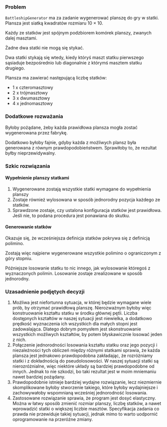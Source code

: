 ### Problem

`BattleshipGenerator` ma za zadanie wygenerować planszę do gry w statki. Plansza jest siatką kwadratów rozmiaru 10 × 10.

Każdy ze statków jest spójnym podzbiorem komórek planszy, zwanych dalej masztami.

Żadne dwa statki nie mogą się stykać.

Dwa statki stykają się wtedy, kiedy któryś maszt statku pierwszego sąsiaduje bezpośrednio lub diagonalnie z którymś masztem statku drugiego.

Plansza ma zawierać następującą liczbę statków:
- 1 x czteromasztowy
- 2 x trójmasztowy
- 3 x dwumasztowy
- 4 x jednomasztowy

### Dodatkowe rozważania

Byłoby pożądane, żeby każda prawidłowa plansza mogła zostać wygenerowana przez fabrykę.

Dodatkowo byłoby fajnie, gdyby każda z możliwych plansz była generowana z równym prawdopodobieństwem. Sprawiłoby to, że rezultat byłby nieprzewidywalny.

### Szkic rozwiązania

#### Wypełnienie planszy statkami

1. Wygenerowane zostają wszystkie statki wymagane do wypełnienia planszy
2. Zostaje również wylosowana w sposób jednorodny pozycja każdego ze statków.
3. Sprawdzone zostaje, czy ustalona konfiguracja statków jest prawidłowa. Jeśli nie, to podana procedura jest ponawiana do skutku.

#### Generowanie statków

Okazuje się, że wcześniejsza definicja statków pokrywa się z definicją polimino.

Zostają więc najpierw wygenerowane wszystkie polimino o ograniczonym z góry stopniu.

Późniejsze losowanie statku to nic innego, jak wylosowanie któregoś z wyznaczonych polimin. Losowanie zostaje zrealizowane w sposób jednorodny.

### Uzasadnienie podjętych decyzji

1. Możliwa jest niefortunna sytuacja, w której będzie wymagane wiele prób, by otrzymać prawidłową planszę. Nierozważnym byłoby więc konstruowanie kształtu statku w środku głównej pętli. Liczba dostępnych kształtów w naszej sytuacji jest niewielka, a dodatkowo prędkość wyznaczenia ich wszystkich dla małych stopni jest zadowalająca. Dlatego dobrym pomysłem jest skonstruowanie wszystkich możliwych kształtów, by potem błyskawicznie losować jeden z nich.
2. Połączenie jednorodności losowania kształtu statku oraz jego pozycji i niezależności tych obliczeń między różnymi statkami sprawia, że każda plansza jest jednakowo prawdopodobna zakładając, że rozróżniamy statki i z dokładnością do pseudolosowości. W naszej sytuacji statki są nierozróżnialne, więc niektóre układy są bardziej prawdopodobne od innych. Jednak to nie szkodzi, bo taki rezultat jest w moim mniemaniu nawet bardziej pożądany.
3. Prawdopodobnie istnieje bardziej wydajne rozwiązanie, lecz niezmiernie skomplikowane byłoby stworzenie takiego, które byłoby wydajniejsze i zachowywałoby wspomnianą wcześniej jednorodność losowania.
4. Zastosowane rozwiązanie sprawia, że program jest dosyć elastyczny. Można w łatwy sposób zmienić rozmiar planszy, liczbę statków, a nawet wprowadzić statki o większej liczbie masztów. Specyfikacja zadania co prawda nie przewiduje takiej sytuacji, jednak mimo to warto uodpornić oprogramowanie na przeróżne zmiany.  




